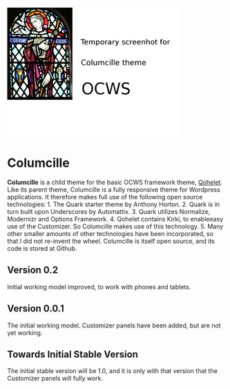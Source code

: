 ![columcille](./assets/screenshot400.png)

# Columcille
__Columcille__ is a child theme for the basic OCWS framework theme, [Qohelet](https://github.com/pftaylor61/qohelet/). Like its parent theme, Columcille is a fully responsive theme for Wordpress applications. It therefore makes full use of the following open source technologies: 1. The Quark starter theme by Anthony Horton. 2. Quark is in turn built upon Underscores by Automattix. 3. Quark utilizes Normalize, Modernizr and Options Framework. 4. Qohelet contains Kirki, to enableeasy use of the Customizer. So Columcille makes use of this technology. 5. Many other smaller amounts of other technologies have been incorporated, so that I did not re-invent the wheel. Columcille is itself open source, and its code is stored at Github.

## Version 0.2
Initial working model improved, to work with phones and tablets.

## Version 0.0.1
The initial working model. Customizer panels have been added, but are not yet working.

## Towards Initial Stable Version
The initial stable version will be 1.0, and it is only with that version that the Customizer panels will fully work.
